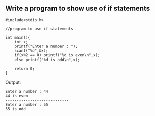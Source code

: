 ## Write a program to show use of if statements
```
#include<stdio.h>

//program to use if statements

int main(){
	int x;
	printf("Enter a number : ");
	scanf("%d",&x);
	if(x%2 == 0) printf("%d is even\n",x);
	else printf("%d is odd\n",x);

	return 0;
}
```
Output:
```
Enter a number : 44
44 is even
----------------------------
Enter a number : 55
55 is odd
